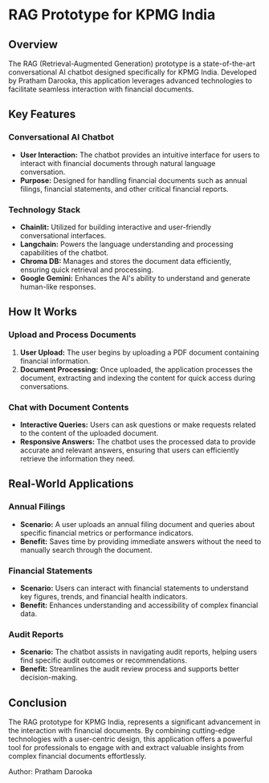 # RAG Prototype for KPMG India

## Overview
The RAG (Retrieval-Augmented Generation) prototype is a state-of-the-art conversational AI chatbot designed specifically for KPMG India. Developed by Pratham Darooka, this application leverages advanced technologies to facilitate seamless interaction with financial documents.

## Key Features
### Conversational AI Chatbot
- **User Interaction:** The chatbot provides an intuitive interface for users to interact with financial documents through natural language conversation.
- **Purpose:** Designed for handling financial documents such as annual filings, financial statements, and other critical financial reports.

### Technology Stack
- **Chainlit:** Utilized for building interactive and user-friendly conversational interfaces.
- **Langchain:** Powers the language understanding and processing capabilities of the chatbot.
- **Chroma DB:** Manages and stores the document data efficiently, ensuring quick retrieval and processing.
- **Google Gemini:** Enhances the AI's ability to understand and generate human-like responses.

## How It Works
### Upload and Process Documents
1. **User Upload:** The user begins by uploading a PDF document containing financial information.
2. **Document Processing:** Once uploaded, the application processes the document, extracting and indexing the content for quick access during conversations.
### Chat with Document Contents
- **Interactive Queries:** Users can ask questions or make requests related to the content of the uploaded document.
- **Responsive Answers:** The chatbot uses the processed data to provide accurate and relevant answers, ensuring that users can efficiently retrieve the information they need.

## Real-World Applications
### Annual Filings
- **Scenario:** A user uploads an annual filing document and queries about specific financial metrics or performance indicators.
- **Benefit:** Saves time by providing immediate answers without the need to manually search through the document.
### Financial Statements
- **Scenario:** Users can interact with financial statements to understand key figures, trends, and financial health indicators.
- **Benefit:** Enhances understanding and accessibility of complex financial data.
### Audit Reports
- **Scenario:** The chatbot assists in navigating audit reports, helping users find specific audit outcomes or recommendations.
- **Benefit:** Streamlines the audit review process and supports better decision-making.

## Conclusion
The RAG prototype for KPMG India, represents a significant advancement in the interaction with financial documents. By combining cutting-edge technologies with a user-centric design, this application offers a powerful tool for professionals to engage with and extract valuable insights from complex financial documents effortlessly.

Author: Pratham Darooka